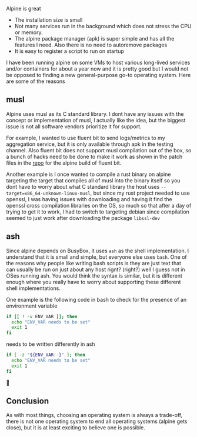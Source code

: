 Alpine is great

- The installation size is small
- Not many services run in the background which does not stress the CPU or memory.
- The alpine package manager (apk) is super simple and has all the features I need. Also there is no need to autoremove packages
- It is easy to register a script to run on startup

I have been running alpine on some VMs to host various long-lived services and/or containers for about a year now and it is pretty good but I would not be opposed to finding a new general-purpose go-to operating system. Here are some of the reasons

## musl
Alpine uses musl as its C standard library. I dont have any issues with the concept or implementation of musl, I actually like the idea, but the biggest issue is not all software vendors prioritize it for support.

For example, I wanted to use fluent bit to send logs/metrics to my aggregation service, but it is only available through apk in the testing channel. Also fluent bit does not support musl compilation out of the box, so a bunch of hacks need to be done to make it work as shown in the patch files in the [repo](https://gitlab.alpinelinux.org/alpine/aports/-/tree/master/testing/fluent-bit) for the alpine build of fluent bit.

Another example is I once wanted to compile a rust binary on alpine targeting the target that compiles all of musl into the binary itself so you dont have to worry about what C standard library the host uses `--target=x86_64-unknown-linux-musl`, but since my rust project needed to use openssl, I was having issues with downloading and having it find the openssl cross compilation libraries on the OS, so much so that after a day of trying to get it to work, I had to switch to targeting debian since compilation seemed to just work after downloading the package `libssl-dev`

## ash
Since alpine depends on BusyBox, it uses `ash` as the shell implementation. I understand that it is small and simple, but everyone else uses `bash`. One of the reasons why people like writing bash scripts is they are just text that can usually be run on just about any host rignt? (right?) well I guess not in OSes running ash. You would think the syntax is similar, but it is different enough where you really have to worry about supporting these different shell implementations.

One example is the following code in bash to check for the presence of an environment variable
```bash
if [[ ! -v ENV_VAR ]]; then
  echo "ENV_VAR needs to be set"
  exit 1
fi
```

needs to be written differently in ash
```sh
if [ -z "${ENV_VAR:-}" ]; then
  echo "ENV_VAR needs to be set"
  exit 1
fi
```

😤

## Conclusion
As with most things, choosing an operating system is always a trade-off, there is not one operating system to end all operating systems (alpine gets close), but it is at least exciting to believe one is possible.
